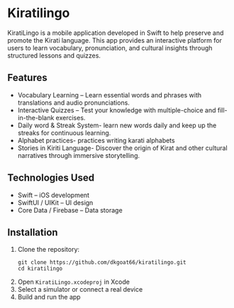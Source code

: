 # Kiratilingo
KiratiLingo is a mobile application developed in Swift to help preserve and promote the Kirati language. This app provides an interactive platform for users to learn vocabulary, pronunciation, and cultural insights through structured lessons and quizzes.
## Features
* Vocabulary Learning – Learn essential words and phrases with translations and audio pronunciations.
* Interactive Quizzes – Test your knowledge with multiple-choice and fill-in-the-blank exercises.
* Daily word & Streak System- learn new words daily and keep up the streaks for continuous learning.
* Alphabet practices- practices writing karati alphabets
* Stories in Kiriti Language- Discover the origin of Kirat and other cultural narratives through immersive storytelling.
## Technologies Used
* Swift – iOS development
* SwiftUI / UIKit – UI design
* Core Data / Firebase – Data storage
## Installation 
1. Clone the repository:
   ```
   git clone https://github.com/dkgoat66/kiratilingo.git
   cd kiratilingo
   ```
2. Open ` KiratiLingo.xcodeproj ` in Xcode
3. Select a simulator or connect a real device
4. Build and run the app
